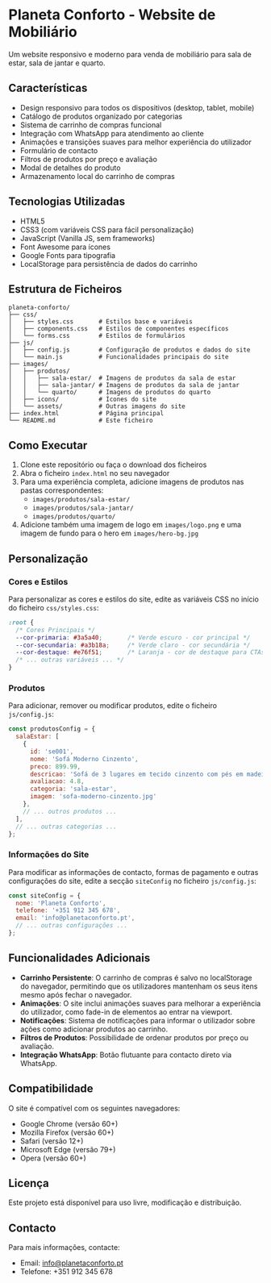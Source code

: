 # Planeta Conforto - Website de Mobiliário

Um website responsivo e moderno para venda de mobiliário para sala de estar, sala de jantar e quarto.

## Características

- Design responsivo para todos os dispositivos (desktop, tablet, mobile)
- Catálogo de produtos organizado por categorias
- Sistema de carrinho de compras funcional
- Integração com WhatsApp para atendimento ao cliente
- Animações e transições suaves para melhor experiência do utilizador
- Formulário de contacto
- Filtros de produtos por preço e avaliação
- Modal de detalhes do produto
- Armazenamento local do carrinho de compras

## Tecnologias Utilizadas

- HTML5
- CSS3 (com variáveis CSS para fácil personalização)
- JavaScript (Vanilla JS, sem frameworks)
- Font Awesome para ícones
- Google Fonts para tipografia
- LocalStorage para persistência de dados do carrinho

## Estrutura de Ficheiros

```
planeta-conforto/
├── css/
│   ├── styles.css       # Estilos base e variáveis
│   ├── components.css   # Estilos de componentes específicos
│   └── forms.css        # Estilos de formulários
├── js/
│   ├── config.js        # Configuração de produtos e dados do site
│   └── main.js          # Funcionalidades principais do site
├── images/
│   ├── produtos/
│   │   ├── sala-estar/  # Imagens de produtos da sala de estar
│   │   ├── sala-jantar/ # Imagens de produtos da sala de jantar
│   │   └── quarto/      # Imagens de produtos do quarto
│   ├── icons/           # Ícones do site
│   └── assets/          # Outras imagens do site
├── index.html           # Página principal
└── README.md            # Este ficheiro
```

## Como Executar

1. Clone este repositório ou faça o download dos ficheiros
2. Abra o ficheiro `index.html` no seu navegador
3. Para uma experiência completa, adicione imagens de produtos nas pastas correspondentes:
   - `images/produtos/sala-estar/`
   - `images/produtos/sala-jantar/`
   - `images/produtos/quarto/`
4. Adicione também uma imagem de logo em `images/logo.png` e uma imagem de fundo para o hero em `images/hero-bg.jpg`

## Personalização

### Cores e Estilos

Para personalizar as cores e estilos do site, edite as variáveis CSS no início do ficheiro `css/styles.css`:

```css
:root {
  /* Cores Principais */
  --cor-primaria: #3a5a40;       /* Verde escuro - cor principal */
  --cor-secundaria: #a3b18a;     /* Verde claro - cor secundária */
  --cor-destaque: #e76f51;       /* Laranja - cor de destaque para CTAs */
  /* ... outras variáveis ... */
}
```

### Produtos

Para adicionar, remover ou modificar produtos, edite o ficheiro `js/config.js`:

```javascript
const produtosConfig = {
  salaEstar: [
    {
      id: 'se001',
      nome: 'Sofá Moderno Cinzento',
      preco: 899.99,
      descricao: 'Sofá de 3 lugares em tecido cinzento com pés em madeira...',
      avaliacao: 4.8,
      categoria: 'sala-estar',
      imagem: 'sofa-moderno-cinzento.jpg'
    },
    // ... outros produtos ...
  ],
  // ... outras categorias ...
};
```

### Informações do Site

Para modificar as informações de contacto, formas de pagamento e outras configurações do site, edite a secção `siteConfig` no ficheiro `js/config.js`:

```javascript
const siteConfig = {
  nome: 'Planeta Conforto',
  telefone: '+351 912 345 678',
  email: 'info@planetaconforto.pt',
  // ... outras configurações ...
};
```

## Funcionalidades Adicionais

- **Carrinho Persistente**: O carrinho de compras é salvo no localStorage do navegador, permitindo que os utilizadores mantenham os seus itens mesmo após fechar o navegador.
- **Animações**: O site inclui animações suaves para melhorar a experiência do utilizador, como fade-in de elementos ao entrar na viewport.
- **Notificações**: Sistema de notificações para informar o utilizador sobre ações como adicionar produtos ao carrinho.
- **Filtros de Produtos**: Possibilidade de ordenar produtos por preço ou avaliação.
- **Integração WhatsApp**: Botão flutuante para contacto direto via WhatsApp.

## Compatibilidade

O site é compatível com os seguintes navegadores:
- Google Chrome (versão 60+)
- Mozilla Firefox (versão 60+)
- Safari (versão 12+)
- Microsoft Edge (versão 79+)
- Opera (versão 60+)

## Licença

Este projeto está disponível para uso livre, modificação e distribuição.

## Contacto

Para mais informações, contacte:
- Email: info@planetaconforto.pt
- Telefone: +351 912 345 678

